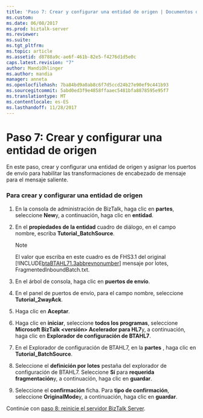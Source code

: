 ```yaml
---
title: 'Paso 7: Crear y configurar una entidad de origen | Documentos de Microsoft'
ms.custom: 
ms.date: 06/08/2017
ms.prod: biztalk-server
ms.reviewer: 
ms.suite: 
ms.tgt_pltfrm: 
ms.topic: article
ms.assetid: d8788a9c-ae6f-461b-82e5-f4276d1d5e0c
caps.latest.revision: "7"
author: MandiOhlinger
ms.author: mandia
manager: anneta
ms.openlocfilehash: 7ba84bd9a0ab8c6f7d5ccd24b27e90ef9c441b93
ms.sourcegitcommit: 5abd0ed3f9e4858ffaaec5481bfa8878595e95f7
ms.translationtype: MT
ms.contentlocale: es-ES
ms.lasthandoff: 11/28/2017
---
```

# <a name="step-7-create-and-configure-a-source-party"></a>Paso 7: Crear y configurar una entidad de origen
En este paso, crear y configurar una entidad de origen y asignar los puertos de envío para habilitar las transformaciones de encabezado de mensaje para el mensaje saliente.  
  
### <a name="to-create-and-configure-a-source-party"></a>Para crear y configurar una entidad de origen  
  
1.  En la consola de administración de BizTalk, haga clic en **partes**, seleccione **New**y, a continuación, haga clic en **entidad**.  
  
2.  En el **propiedades de la entidad** cuadro de diálogo, en el campo nombre, escriba **Tutorial_BatchSource**.  
  
    > [!NOTE]
    >  El valor que escriba en este cuadro es de FHS3.1 del original [!INCLUDE[btaBTAHL71.3abbrevnonumber](../../includes/btabtahl71-3abbrevnonumber-md.md)] mensaje por lotes, FragmentedInboundBatch.txt.  
  
3.  En el árbol de consola, haga clic en **puertos de envío**.  
  
4.  En el panel de puertos de envío, para el campo nombre, seleccione **Tutorial_2wayAck**.  
  
5.  Haga clic en **Aceptar**.  
  
6.  Haga clic en **iniciar**, seleccione **todos los programas**, seleccione **Microsoft BizTalk \<versión\> Acelerador para HL7**y, a continuación, haga clic en **Explorador de configuración de BTAHL7**.  
  
7.  En el Explorador de configuración de BTAHL7, en la **partes** , haga clic en **Tutorial_BatchSource**.  
  
8.  Seleccione el **definición por lotes** pestaña del explorador de configuración de BTAHL7. Seleccione **Sí** para **requerida fragmentación**y, a continuación, haga clic en **guardar**.  
  
9. Seleccione el **confirmación** ficha. Para **tipo de confirmación**, seleccione **OriginalMode**y, a continuación, haga clic en **guardar**.  
  
 Continúe con [paso 8: reinicie el servidor BizTalk Server](../../adapters-and-accelerators/accelerator-hl7/step-8-restart-biztalk-server.md).
